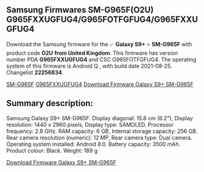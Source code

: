 <h2>Samsung Firmwares SM-G965F(O2U) G965FXXUGFUG4/G965FOTFGFUG4/G965FXXUGFUG4</h2>
Download the Samsung firmware for the ✅ <strong>Galaxy S9+ </strong> ⭐ <strong>SM-G965F</strong> with product code <strong>O2U</strong> <strong> from United Kingdom</strong>. This firmware has version number PDA <strong>G965FXXUGFUG4</strong> and CSC G965FOTFGFUG4. The operating system of this firmware is Android Q , with build date 2021-08-25. Changelist <strong>22256834</strong>.


[SM-G965F](https://samfirm.shop/samsung/model/SM-G965F)
[G965FXXUGFUG4](https://samfirm.shop/samsung/pda/G965FXXUGFUG4)
[Download Firmware Galaxy S9+ SM-G965F](https://samfirm.shop/samsung/firmware/453801)
<h2>Summary description:</h2>
<p>Samsung Galaxy S9+ SM-G965F. Display diagonal: 15.8 cm (6.2"), Display resolution: 1440 x 2960 pixels, Display type: SAMOLED. Processor frequency: 2.8 GHz. RAM capacity: 6 GB, Internal storage capacity: 256 GB. Rear camera resolution (numeric): 12 MP, Rear camera type: Dual camera. Operating system installed: Android 8.0. Battery capacity: 3500 mAh. Product colour: Black. Weight: 189 g</p>


[Download Firmware Galaxy S9+ SM-G965F](https://samfirm.shop/samsung/firmware/453801)
